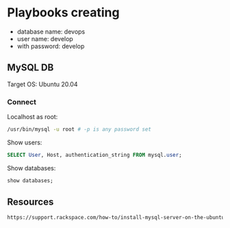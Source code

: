 # Playbooks creating

- database name: devops
- user name: develop
- with password: develop

## MySQL DB

Target OS: Ubuntu 20.04

### Connect

Localhost as root:

```sh
/usr/bin/mysql -u root # -p is any password set
```

Show users:

```sql
SELECT User, Host, authentication_string FROM mysql.user;
```

Show databases:

```sql
show databases;
```

## Resources

```html
https://support.rackspace.com/how-to/install-mysql-server-on-the-ubuntu-operating-system/
```
